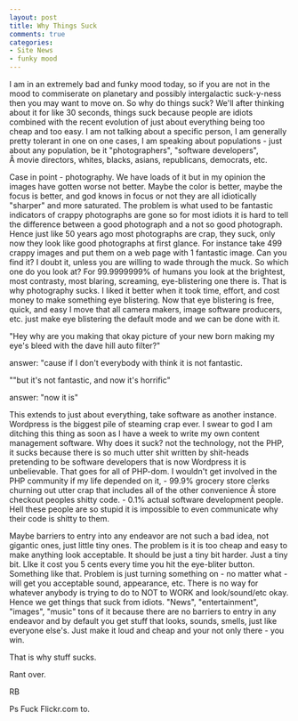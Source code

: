 ```yaml
---
layout: post
title: Why Things Suck
comments: true
categories:
- Site News
- funky mood
---
```

I am in an extremely bad and funky mood today, so if you are not in the mood to commiserate on planetary and possibly intergalactic suck-y-ness then you may want to move on. So why do things suck? We'll after thinking about it for like 30 seconds, things suck because people are idiots combined with the recent evolution of just about everything being too cheap and too easy. I am not talking about a specific person, I am generally pretty tolerant in one on one cases, I am speaking about populations - just about any population, be it "photographers", "software developers", Â movie directors, whites, blacks, asians, republicans, democrats, etc.

Case in point - photography. We have loads of it but in my opinion the images have gotten worse not better. Maybe the color is better, maybe the focus is better, and god knows in focus or not they are all idiotically "sharper" and more saturated. The problem is what used to be fantastic indicators of crappy photographs are gone so for most idiots it is hard to tell the difference between a good photograph and a not so good photograph. Hence just like 50 years ago most photographs are crap, they suck, only now they look like good photographs at first glance. For instance take 499 crappy images and put them on a web page with 1 fantastic image. Can you find it? I doubt it, unless you are willing to wade through the muck. So which one do you look at? For 99.9999999% of humans you look at the brightest, most contrasty, most blaring, screaming, eye-blistering one there is. That is why photography sucks. I liked it better when it took time, effort, and cost money to make something eye blistering. Now that eye blistering is free, quick, and easy I move that all camera makers, image software producers, etc. just make eye blistering the default mode and we can be done with it.

"Hey why are you making that okay picture of your new born making my eye's bleed with the dave hill auto filter?"

answer: "cause if I don't everybody with think it is not fantastic.

""but it's not fantastic, and now it's horrific"

answer: "now it is"

This extends to just about everything, take software as another instance. Wordpress is the biggest pile of steaming crap ever. I swear to god I am ditching this thing as soon as I have a week to write my own content management software. Why does it suck? not the technology, not the PHP, it sucks because there is so much utter shit written by shit-heads pretending to be software developers that is now Wordpress it is unbelievable. That goes for all of PHP-dom. I wouldn't get involved in the PHP community if my life depended on it, - 99.9% grocery store clerks churning out utter crap that includes all of the other convenience Â store checkout peoples shitty code. - 0.1% actual software development people. Hell these people are so stupid it is impossible to even communicate why their code is shitty to them.

Maybe barriers to entry into any endeavor are not such a bad idea, not gigantic ones, just little tiny ones. The problem is it is too cheap and easy to make anything look acceptable. It should be just a tiny bit harder. Just a tiny bit. LIke it cost you 5 cents every time you hit the eye-bliter button. Something like that. Problem is just turning something on - no matter what - will get you acceptable sound, appearance, etc. There is no way for whatever anybody is trying to do to NOT to WORK and look/sound/etc okay. Hence we get things that suck from idiots. "News", "entertainment", "images", "music" tons of it because there are no barriers to entry in any endeavor and by default you get stuff that looks, sounds, smells, just like everyone else's. Just make it loud and cheap and your not only there - you win.

That is why stuff sucks.

Rant over.

RB

Ps Fuck Flickr.com to.